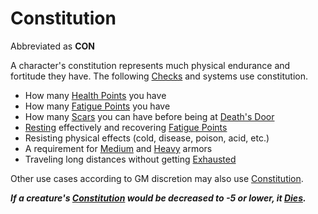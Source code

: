 # Constitution

Abbreviated as **CON**

A character's constitution represents much physical endurance and fortitude they have. The following [Checks](../../Game%20Procedures/Check.md) and systems use constitution.

- How many [Health Points](../Derived%20Statistics/Health%20Points.md) you have
- How many [Fatigue Points](../Derived%20Statistics/Fatigue%20Points.md) you have
- How many [Scars](../Derived%20Statistics/Scars.md) you can have before being at [Death's Door](../../Conditions/Death's%20Door.md)
- [Resting](../../Game%20Procedures/Resting.md) effectively and recovering [Fatigue Points](../Derived%20Statistics/Fatigue%20Points.md)
- Resisting physical effects (cold, disease, poison, acid, etc.)
- A requirement for [Medium](../../Items/Armor/Armor%20Properties/Medium%20Armor%20Property.md) and [Heavy](../../Items/Armor/Armor%20Properties/Heavy%20Armor%20Property.md) armors
- Traveling long distances without getting [Exhausted](../../Conditions/Exhausted.md)

Other use cases according to GM discretion may also use [Constitution](Constitution.md).

***If a creature's [Constitution](Constitution.md) would be decreased to -5 or lower, it [Dies](../../Conditions/Dying.md#Dead).***
